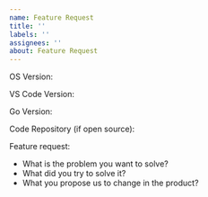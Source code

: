 ```yaml
---
name: Feature Request
title: ''
labels: ''
assignees: ''
about: Feature Request
---
```


<!--
By submitting an issue, or commenting on an existing issue in this repository agree to the terms of use specified here: https://github.com/tooltitude/support/blob/main/LICENSE.md
-->

OS Version: 

VS Code Version:

Go Version:

Code Repository (if open source):

Feature request:
- What is the problem you want to solve?
- What did you try to solve it?
- What you propose us to change in the product?